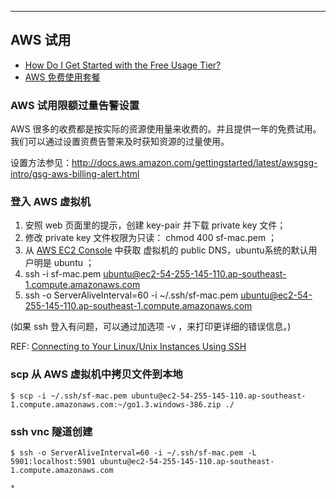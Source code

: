 ---
## AWS 试用

* [How Do I Get Started with the Free Usage Tier?](http://docs.aws.amazon.com/gettingstarted/latest/awsgsg-intro/gsg-aws-free-tier.html)
* [AWS 免费使用套餐](http://aws.amazon.com/cn/free/?sc_ichannel=HA&sc_ipage=homepage&sc_iplace=left_column&sc_icampaigntype=general_info&sc_icampaign=ha_text_link_free_tier&sc_icountry=US)
### AWS 试用限额过量告警设置

AWS 很多的收费都是按实际的资源使用量来收费的。并且提供一年的免费试用。我们可以通过设置资费告警来及时获知资源的过量使用。

设置方法参见：http://docs.aws.amazon.com/gettingstarted/latest/awsgsg-intro/gsg-aws-billing-alert.html

### 登入 AWS 虚拟机

1. 安照 web 页面里的提示，创建 key-pair 并下载 private key 文件；
2. 修改 private key 文件权限为只读： chmod 400 sf-mac.pem ；
3. 从  [AWS EC2 Console](https://console.aws.amazon.com/ec2/v2/home?region=ap-southeast-1&#Instances:) 中获取 虚拟机的 public DNS，ubuntu系统的默认用户明是 ubuntu ；
4. ssh -i sf-mac.pem ubuntu@ec2-54-255-145-110.ap-southeast-1.compute.amazonaws.com 
4. ssh -o ServerAliveInterval=60  -i ~/.ssh/sf-mac.pem ubuntu@ec2-54-255-145-110.ap-southeast-1.compute.amazonaws.com 

(如果 ssh 登入有问题，可以通过加选项 -v ，来打印更详细的错误信息。)

REF: [Connecting to Your Linux/Unix Instances Using SSH](http://docs.aws.amazon.com/AWSEC2/latest/UserGuide/AccessingInstancesLinux.html)

### scp 从 AWS 虚拟机中拷贝文件到本地

    $ scp -i ~/.ssh/sf-mac.pem ubuntu@ec2-54-255-145-110.ap-southeast-1.compute.amazonaws.com:~/go1.3.windows-386.zip ./

### ssh vnc 隧道创建

    $ ssh -o ServerAliveInterval=60 -i ~/.ssh/sf-mac.pem -L 5901:localhost:5901 ubuntu@ec2-54-255-145-110.ap-southeast-1.compute.amazonaws.com

    *